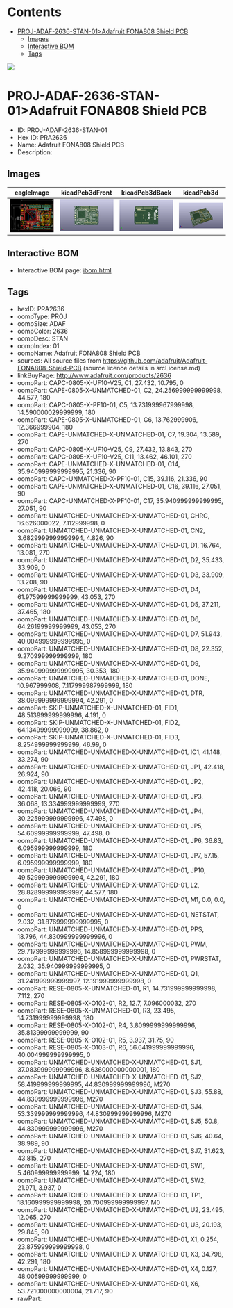 



Contents
========

* [PROJ-ADAF-2636-STAN-01>Adafruit FONA808 Shield PCB](#proj-adaf-2636-stan-01adafruit-fona808-shield-pcb)
	* [Images](#images)
	* [Interactive BOM](#interactive-bom)
	* [Tags](#tags)
  
![][im]
# PROJ-ADAF-2636-STAN-01>Adafruit FONA808 Shield PCB

- ID: PROJ-ADAF-2636-STAN-01
- Hex ID: PRA2636
- Name: Adafruit FONA808 Shield PCB
- Description: 

## Images
  
  

|eagleImage|kicadPcb3dFront|kicadPcb3dBack|kicadPcb3d|
| :---: | :---: | :---: | :---: |
|[![eagleImage](eagleImage_140.png)](eagleImage_600.png)|[![kicadPcb3dFront](kicadPcb3dFront_140.png)](kicadPcb3dFront_600.png)|[![kicadPcb3dBack](kicadPcb3dBack_140.png)](kicadPcb3dBack_600.png)|[![kicadPcb3d](kicadPcb3d_140.png)](kicadPcb3d_600.png)|

## Interactive BOM

- Interactive BOM page: [ibom.html](kicad/bom/ibom.html)

## Tags

- hexID: PRA2636
- oompType: PROJ
- oompSize: ADAF
- oompColor: 2636
- oompDesc: STAN
- oompIndex: 01
- oompName: Adafruit FONA808 Shield PCB
- sources: All source files from https://github.com/adafruit/Adafruit-FONA808-Shield-PCB (source licence details in srcLicense.md)
- linkBuyPage: http://www.adafruit.com/products/2636
- oompPart: CAPC-0805-X-UF10-V25, C1, 27.432, 10.795, 0
- oompPart: CAPE-0805-X-UNMATCHED-01, C2, 24.256999999999998, 44.577, 180
- oompPart: CAPC-0805-X-PF10-01, C5, 13.731999967999998, 14.590000029999999, 180
- oompPart: CAPE-0805-X-UNMATCHED-01, C6, 13.762999906, 12.366999904, 180
- oompPart: CAPE-UNMATCHED-X-UNMATCHED-01, C7, 19.304, 13.589, 270
- oompPart: CAPC-0805-X-UF10-V25, C9, 27.432, 13.843, 270
- oompPart: CAPC-0805-X-UF10-V25, C11, 13.462, 46.101, 270
- oompPart: CAPE-UNMATCHED-X-UNMATCHED-01, C14, 35.940999999999995, 21.336, 90
- oompPart: CAPC-UNMATCHED-X-PF10-01, C15, 39.116, 21.336, 90
- oompPart: CAPE-UNMATCHED-X-UNMATCHED-01, C16, 39.116, 27.051, 90
- oompPart: CAPC-UNMATCHED-X-PF10-01, C17, 35.940999999999995, 27.051, 90
- oompPart: UNMATCHED-UNMATCHED-X-UNMATCHED-01, CHRG, 16.626000022, 7.112999998, 0
- oompPart: UNMATCHED-UNMATCHED-X-UNMATCHED-01, CN2, 3.6829999999999994, 4.826, 90
- oompPart: UNMATCHED-UNMATCHED-X-UNMATCHED-01, D1, 16.764, 13.081, 270
- oompPart: UNMATCHED-UNMATCHED-X-UNMATCHED-01, D2, 35.433, 33.909, 0
- oompPart: UNMATCHED-UNMATCHED-X-UNMATCHED-01, D3, 33.909, 13.208, 90
- oompPart: UNMATCHED-UNMATCHED-X-UNMATCHED-01, D4, 61.97599999999999, 43.053, 270
- oompPart: UNMATCHED-UNMATCHED-X-UNMATCHED-01, D5, 37.211, 37.465, 180
- oompPart: UNMATCHED-UNMATCHED-X-UNMATCHED-01, D6, 64.26199999999999, 43.053, 270
- oompPart: UNMATCHED-UNMATCHED-X-UNMATCHED-01, D7, 51.943, 40.004999999999995, 0
- oompPart: UNMATCHED-UNMATCHED-X-UNMATCHED-01, D8, 22.352, 9.270999999999999, 180
- oompPart: UNMATCHED-UNMATCHED-X-UNMATCHED-01, D9, 35.940999999999995, 30.353, 180
- oompPart: UNMATCHED-UNMATCHED-X-UNMATCHED-01, DONE, 10.967999908, 7.117999987999999, 180
- oompPart: UNMATCHED-UNMATCHED-X-UNMATCHED-01, DTR, 38.099999999999994, 42.291, 0
- oompPart: SKIP-UNMATCHED-X-UNMATCHED-01, FID1, 48.513999999999996, 4.191, 0
- oompPart: SKIP-UNMATCHED-X-UNMATCHED-01, FID2, 64.13499999999999, 38.862, 0
- oompPart: SKIP-UNMATCHED-X-UNMATCHED-01, FID3, 8.254999999999999, 46.99, 0
- oompPart: UNMATCHED-UNMATCHED-X-UNMATCHED-01, IC1, 41.148, 33.274, 90
- oompPart: UNMATCHED-UNMATCHED-X-UNMATCHED-01, JP1, 42.418, 26.924, 90
- oompPart: UNMATCHED-UNMATCHED-X-UNMATCHED-01, JP2, 42.418, 20.066, 90
- oompPart: UNMATCHED-UNMATCHED-X-UNMATCHED-01, JP3, 36.068, 13.334999999999999, 270
- oompPart: UNMATCHED-UNMATCHED-X-UNMATCHED-01, JP4, 30.225999999999996, 47.498, 0
- oompPart: UNMATCHED-UNMATCHED-X-UNMATCHED-01, JP5, 54.60999999999999, 47.498, 0
- oompPart: UNMATCHED-UNMATCHED-X-UNMATCHED-01, JP6, 36.83, 6.095999999999999, 180
- oompPart: UNMATCHED-UNMATCHED-X-UNMATCHED-01, JP7, 57.15, 6.095999999999999, 180
- oompPart: UNMATCHED-UNMATCHED-X-UNMATCHED-01, JP10, 49.529999999999994, 42.291, 180
- oompPart: UNMATCHED-UNMATCHED-X-UNMATCHED-01, L2, 28.828999999999997, 44.577, 180
- oompPart: UNMATCHED-UNMATCHED-X-UNMATCHED-01, M1, 0.0, 0.0, 0
- oompPart: UNMATCHED-UNMATCHED-X-UNMATCHED-01, NETSTAT, 2.032, 31.876999999999995, 0
- oompPart: UNMATCHED-UNMATCHED-X-UNMATCHED-01, PPS, 18.796, 44.830999999999996, 0
- oompPart: UNMATCHED-UNMATCHED-X-UNMATCHED-01, PWM, 29.717999999999996, 14.858999999999998, 0
- oompPart: UNMATCHED-UNMATCHED-X-UNMATCHED-01, PWRSTAT, 2.032, 35.940999999999995, 0
- oompPart: UNMATCHED-UNMATCHED-X-UNMATCHED-01, Q1, 31.241999999999997, 12.191999999999998, 0
- oompPart: RESE-0805-X-UNMATCHED-01, R1, 14.731999999999998, 7.112, 270
- oompPart: RESE-0805-X-O102-01, R2, 12.7, 7.096000032, 270
- oompPart: RESE-0805-X-UNMATCHED-01, R3, 23.495, 14.731999999999998, 180
- oompPart: RESE-0805-X-O102-01, R4, 3.8099999999999996, 35.81399999999999, 90
- oompPart: RESE-0805-X-O102-01, R5, 3.937, 31.75, 90
- oompPart: RESE-0805-X-O103-01, R6, 56.641999999999996, 40.004999999999995, 0
- oompPart: UNMATCHED-UNMATCHED-X-UNMATCHED-01, SJ1, 37.083999999999996, 8.636000000000001, 180
- oompPart: UNMATCHED-UNMATCHED-X-UNMATCHED-01, SJ2, 58.419999999999995, 44.830999999999996, M270
- oompPart: UNMATCHED-UNMATCHED-X-UNMATCHED-01, SJ3, 55.88, 44.830999999999996, M270
- oompPart: UNMATCHED-UNMATCHED-X-UNMATCHED-01, SJ4, 53.339999999999996, 44.830999999999996, M270
- oompPart: UNMATCHED-UNMATCHED-X-UNMATCHED-01, SJ5, 50.8, 44.830999999999996, M270
- oompPart: UNMATCHED-UNMATCHED-X-UNMATCHED-01, SJ6, 40.64, 38.989, 90
- oompPart: UNMATCHED-UNMATCHED-X-UNMATCHED-01, SJ7, 31.623, 43.815, 270
- oompPart: UNMATCHED-UNMATCHED-X-UNMATCHED-01, SW1, 5.460999999999999, 14.224, 180
- oompPart: UNMATCHED-UNMATCHED-X-UNMATCHED-01, SW2, 21.971, 3.937, 0
- oompPart: UNMATCHED-UNMATCHED-X-UNMATCHED-01, TP1, 18.160999999999998, 20.700999999999997, M0
- oompPart: UNMATCHED-UNMATCHED-X-UNMATCHED-01, U2, 23.495, 12.065, 270
- oompPart: UNMATCHED-UNMATCHED-X-UNMATCHED-01, U3, 20.193, 29.845, 90
- oompPart: UNMATCHED-UNMATCHED-X-UNMATCHED-01, X1, 0.254, 23.875999999999998, 0
- oompPart: UNMATCHED-UNMATCHED-X-UNMATCHED-01, X3, 34.798, 42.291, 180
- oompPart: UNMATCHED-UNMATCHED-X-UNMATCHED-01, X4, 0.127, 48.00599999999999, 0
- oompPart: UNMATCHED-UNMATCHED-X-UNMATCHED-01, X6, 53.721000000000004, 21.717, 90
- rawPart: 



[im]: kicadPcb3d_450.png
